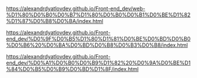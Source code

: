 https://alexandrdyatlovdev.github.io/Front-end_dev/web-%D1%80%D0%B0%D0%B7%D1%80%D0%B0%D0%B1%D0%BE%D1%82%D1%87%D0%B8%D0%BA/index.html

https://alexandrdyatlovdev.github.io/Front-end_dev/%D0%9F%D0%B5%D1%80%D1%81%D0%BE%D0%BD%D0%B0%D0%B6%20%D0%BA%D0%BD%D0%B8%D0%B3%D0%B8/index.html

https://alexandrdyatlovdev.github.io/Front-end_dev/%D0%A1%D0%B0%D0%B9%D1%82%20%D0%9A%D0%BE%D1%84%D0%B5%D0%B9%D0%BD%D1%8F/index.html

